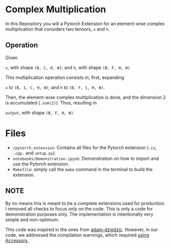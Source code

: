 # Complex Multiplication

In this Repository you will a Pytorch Extension for an element-wise complex multiplication that considers two tensors, `x` and `h`.

## Operation

Given

`x`, with shape `(B, C, H, W)`; and
`h`, with shape `(B, F, H, W)`

This multiplication operation consists in, first, expanding 

`x` to `(B, 1, C, H, W)`; and
`h` to `(B, F, 1, H, W)`.

Then, the element-wise complex multiplication is done, and the dimension 2 is accumulated (`.sum(2)`). Thus, resulting in

`output`, with shape `(B, F, H, W)`.

# Files

- `/pytorch_extension`: Contains all files for the Pytorch extension (`.cu`, `.cpp.` and `setup.py`).
- `notebooks/Demonstration.ipynb`: Demonstration on how to import and use the Pytorch extension.
- `Makefile`: simply call the `make` command in the terminal to build the extension.

## NOTE

By no means this is meant to be a complete extensions used for production. I removed all checks to focus only on the code.
This is only a code for demonstration purposes only. The implementation is intentionally very simple and non-optimum.

This code was inspired in the ones from [adam-dziedzic](https://github.com/adam-dziedzic/bandlimited-cnns/tree/master/cnns/nnlib/pytorch_cuda/complex_mul_cuda).
However, in our code, we addressed the compilation warnings, which required [using Accessors](https://pytorch.org/tutorials/advanced/cpp_extension.html#using-accessors).
